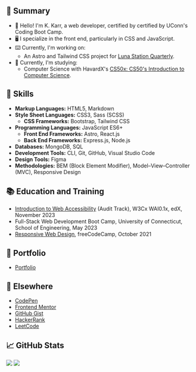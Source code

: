 ## 📝 Summary

- 👋 Hello! I'm K. Karr, a web developer, certified by certified by UConn's Coding Boot Camp.
- 🖥️ I specialize in the front end, particularly in CSS and JavaScript.
- ⌨️ Currently, I'm working on:
  - An Astro and Tailwind CSS project for [Luna Station Quarterly](https://github.com/jenniferlynparsons/lunastationquarterly).
- 📖 Currently, I'm studying:
  - Computer Science with HavardX's [CS50x: CS50's Introduction to Computer Science](https://www.edx.org/learn/computer-science/harvard-university-cs50-s-introduction-to-computer-science).

## 🎨 Skills

- **Markup Languages:** HTML5, Markdown
- **Style Sheet Languages:** CSS3, Sass (SCSS)
   - **CSS Frameworks:** Bootstrap, Tailwind CSS
- **Programming Languages:** JavaScript ES6+
  - **Front End Frameworks:** Astro, React.js
  - **Back End Frameworks:** Express.js, Node.js
- **Databases:** MongoDB, SQL
- **Development Tools:** CLI, Git, GitHub, Visual Studio Code
- **Design Tools:** Figma
- **Methodologies:** BEM (Block Element Modifier), Model–View–Controller (MVC), Responsive Design

## 📚 Education and Training

- [Introduction to Web Accessibility](https://www.edx.org/learn/web-accessibility/the-world-wide-web-consortium-w3c-introduction-to-web-accessibility) (Audit Track), W3Cx WAI0.1x, edX, November 2023
- Full-Stack Web Development Boot Camp, University of Connecticut, School of Engineering, May 2023
- [Responsive Web Design](https://www.freecodecamp.org/certification/kkarrwrites/responsive-web-design), freeCodeCamp, October 2021

## 📁 Portfolio

- [Portfolio](https://kkarrwrites.carrd.co/)

## 🔗 Elsewhere

- [CodePen](https://codepen.io/kkarrwrites)
- [Frontend Mentor](https://www.frontendmentor.io/profile/kkarrwrites)
- [GitHub Gist](https://gist.github.com/kkarrwrites)
- [HackerRank](https://www.hackerrank.com/kkarrwrites)
- [LeetCode](https://leetcode.com/u/kkarrwrites)

## 📈 GitHub Stats

<img src="https://github-readme-stats.vercel.app/api/top-langs?username=kkarrwrites&layout=compact"/>
<img src="https://github-readme-stats.vercel.app/api?username=kkarrwrites&show_icons=true"/>
